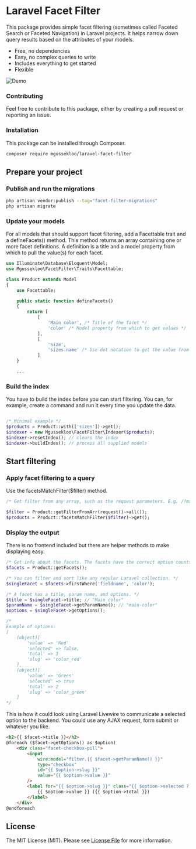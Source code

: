 # Laravel Facet Filter

This package provides simple facet filtering (sometimes called Faceted Search or Faceted Navigation) in Laravel projects. It helps narrow down query results based on the attributes of your models.

- Free, no dependencies
- Easy, no complex queries to write
- Includes everything to get started
- Flexible

![Demo](https://raw.githubusercontent.com/mgussekloo/laravel-facet-filter/master/demo.gif)

### Contributing

Feel free to contribute to this package, either by creating a pull request or reporting an issue.

### Installation

This package can be installed through Composer.

``` bash
composer require mgussekloo/laravel-facet-filter
```

## Prepare your project

### Publish and run the migrations

``` bash
php artisan vendor:publish --tag="facet-filter-migrations"
php artisan migrate
```

### Update your models

For all models that should support facet filtering, add a Facettable trait and
a defineFacets() method. This method returns an array containing one or more facet definitions. A definition is a title and a model property
from which to pull the value(s) for each facet.

``` php
use Illuminate\Database\Eloquent\Model;
use Mgussekloo\FacetFilter\Traits\Facettable;

class Product extends Model
{
    use Facettable;

    public static function defineFacets()
    {
        return [
            [
                'Main color', /* Title of the facet */
                'color' /* Model property from which to get values */
            ],
            [
                'Size',
                'sizes.name' /* Use dot notation to get the value from related models. */
            ]
    }

    ...

```

### Build the index

You have to build the index before you can start filtering. You can, for example, create a command and run it every time you update the data.

``` php

/* Minimal example */
$products = Product::with(['sizes'])->get();
$indexer = new Mgussekloo\FacetFilter\Indexer($products);
$indexer->resetIndex(); // clears the index
$indexer->buildIndex(); // process all supplied models

```

## Start filtering

### Apply facet filtering to a query

Use the facetsMatchFilter($filter) method.

``` php
/* Get filter from any array, such as the request parameters. E.g. /?main-color=green&size=[s,m] becomes [ 'main-color' => [ 'green' ], 'size' => [ 's', 'm' ] ] */

$filter = Product::getFilterFromArr(request()->all());
$products = Product::facetsMatchFilter($filter)->get();
```

### Display the output

There is no frontend included but there are helper methods to make displaying easy.

``` php
/* Get info about the facets. The facets have the correct option counts for the last queried results. */
$facets = Product::getFacets();

/* You can filter and sort like any regular Laravel collection. */
$singleFacet = $facets->firstWhere('fieldname', 'color');

/* A facet has a title, param name, and options. */
$title = $singleFacet->title; // "Main color"
$paramName = $singleFacet->getParamName(); // "main-color"
$options = $singleFacet->getOptions();

/*
Example of options:
[
    (object)[
        'value' => 'Red'
        'selected' => false,
        'total' => 3
        'slug' => 'color_red'
    ],
    (object)[
        'value' => 'Green'
        'selected' => true
        'total' => 2
        'slug' => 'color_green'
    ]
*/

```

This is how it could look using Laravel Livewire to communicate a selected option to the backend. You could use any AJAX request, form submit or whatever you like.

``` html
<h2>{{ $facet->title }}</h2>
@foreach ($facet->getOptions() as $option)
    <div class="facet-checkbox-pill">
        <input
            wire:model="filter.{{ $facet->getParamName() }}"
            type="checkbox"
            id="{{ $option->slug }}"
            value="{{ $option->value }}"
        />
        <label for="{{ $option->slug }}" class="{{ $option->selected ? 'selected' : '' }}">
            {{ $option->value }} ({{ $option->total }})
        </label>
    </div>
@endforeach
```

## License

The MIT License (MIT). Please see [License File](LICENSE.md) for more information.

